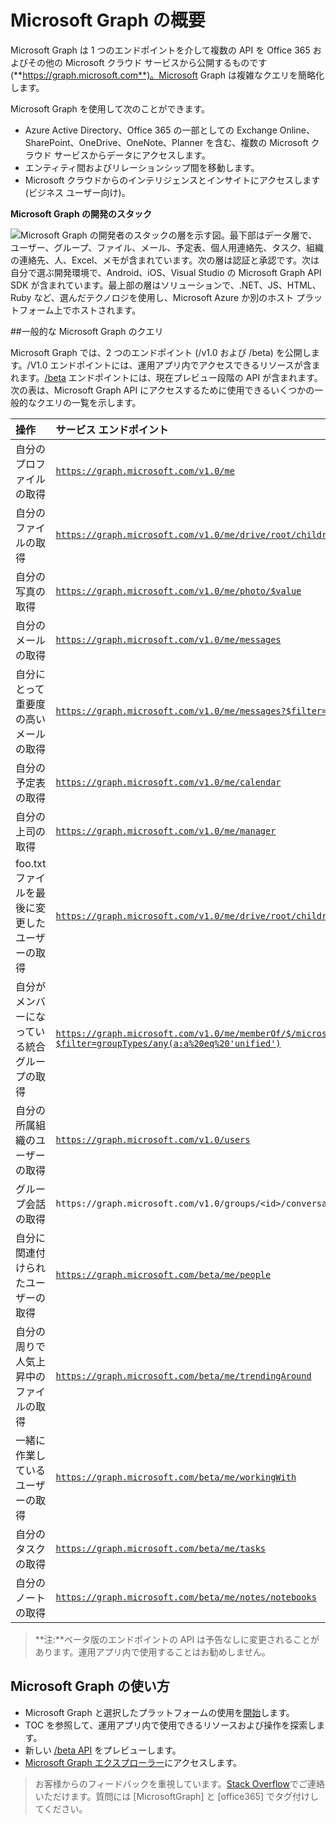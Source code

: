 ﻿# <a name="overview-of-microsoft-graph"></a>Microsoft Graph の概要

Microsoft Graph は 1 つのエンドポイントを介して複数の API を Office 365 およびその他の Microsoft クラウド サービスから公開するものです (**https://graph.microsoft.com**)。Microsoft Graph は複雑なクエリを簡略化します。 
 
Microsoft Graph を使用して次のことができます。

- Azure Active Directory、Office 365 の一部としての Exchange Online、SharePoint、OneDrive、OneNote、Planner を含む、複数の Microsoft クラウド サービスからデータにアクセスします。
- エンティティ間およびリレーションシップ間を移動します。
- Microsoft クラウドからのインテリジェンスとインサイトにアクセスします (ビジネス ユーザー向け)。

**Microsoft Graph の開発のスタック**

![Microsoft Graph の開発者のスタックの層を示す図。最下部はデータ層で、ユーザー、グループ、ファイル、メール、予定表、個人用連絡先、タスク、組織の連絡先、人、Excel、メモが含まれています。次の層は認証と承認です。次は自分で選ぶ開発環境で、Android、iOS、Visual Studio の Microsoft Graph API SDK が含まれています。最上部の層はソリューションで、.NET、JS、HTML、Ruby など、選んだテクノロジを使用し、Microsoft Azure か別のホスト プラットフォーム上でホストされます。](./images/MicrosoftGraph_DevStack.png)

<!--<a name="msg_queries"> </a>-->

##<a name="common-microsoft-graph-queries"></a>一般的な Microsoft Graph のクエリ

Microsoft Graph では、2 つのエンドポイント (/v1.0 および /beta) を公開します。/V1.0 エンドポイントには、運用アプリ内でアクセスできるリソースが含まれます。[/beta](http://graph.microsoft.io/en-us/docs/api-reference/beta/beta-overview) エンドポイントには、現在プレビュー段階の API が含まれます。次の表は、Microsoft Graph API にアクセスするために使用できるいくつかの一般的なクエリの一覧を示します。

| **操作** | **サービス エンドポイント** |
|:--------------------------|:----------------------------------------|
|   自分のプロファイルの取得 |    [`https://graph.microsoft.com/v1.0/me`](/graph-explorer/#?request=me&version=v1.0) |
|   自分のファイルの取得 | [`https://graph.microsoft.com/v1.0/me/drive/root/children`](/graph-explorer/#?request=me%2Fdrive%2Froot%2Froot%2Fchildren&version=v1.0) |
|   自分の写真の取得	     | [`https://graph.microsoft.com/v1.0/me/photo/$value`](/graph-explorer/#?request=me%2Fphoto%2F%24value&version=v1.0) |
|   自分のメールの取得 |   [`https://graph.microsoft.com/v1.0/me/messages`](/graph-explorer/#?request=me%2Fmessages&version=v1.0) |
|   自分にとって重要度の高いメールの取得 | [`https://graph.microsoft.com/v1.0/me/messages?$filter=importance%20eq%20'high'`](/graph-explorer/#?request=me%2Fmessages%3F%24filter%3Dimportance%2520eq%2520'high'&version=v1.0) |
|   自分の予定表の取得 |   [`https://graph.microsoft.com/v1.0/me/calendar`](/graph-explorer/#?request=me%2Fcalendar&version=v1.0) |
|   自分の上司の取得	  | [`https://graph.microsoft.com/v1.0/me/manager`](/graph-explorer/#?request=me%2Fmanager&version=v1.0) |
|   foo.txt ファイルを最後に変更したユーザーの取得 |  [`https://graph.microsoft.com/v1.0/me/drive/root/children/foo.txt/lastModifiedByUser`](/graph-explorer/#?request=me%2Fdrive%2Froot%2Froot%2Fchildren%2Ffoo.txt%2FlastModifiedByUser&version=v1.0) |
|   自分がメンバーになっている統合グループの取得|   [`https://graph.microsoft.com/v1.0/me/memberOf/$/microsoft.graph.group?$filter=groupTypes/any(a:a%20eq%20'unified')`](/graph-explorer/#?request=me%2FmemberOf%2F%24%2Fmicrosoft.graph.group%3F%24filter%3DgroupTypes%2Fany(a%3Aa%2520eq%2520'unified'&version=v1.0)) |
|   自分の所属組織のユーザーの取得	     | [`https://graph.microsoft.com/v1.0/users`](/graph-explorer/#?request=users&version=v1.0) |
|   グループ会話の取得 |   `https://graph.microsoft.com/v1.0/groups/<id>/conversations`|
|   自分に関連付けられたユーザーの取得    | [`https://graph.microsoft.com/beta/me/people`](/graph-explorer/#?request=me%2Fpeople&version=beta)  |
|   自分の周りで人気上昇中のファイルの取得 |  [`https://graph.microsoft.com/beta/me/trendingAround`](/graph-explorer/#?request=me%2FtrendingAround&version=beta) |
|   一緒に作業しているユーザーの取得     | [`https://graph.microsoft.com/beta/me/workingWith`](/graph-explorer/#?request=me%2FworkingWith&version=beta) |
|   自分のタスクの取得    | [`https://graph.microsoft.com/beta/me/tasks`](/graph-explorer/#?request=me%2Ftasks&version=beta) |
|   自分のノートの取得 |  [`https://graph.microsoft.com/beta/me/notes/notebooks`](/graph-explorer/#?request=me%2Fnotes%2Fnotebooks&version=beta) |


>**注:**ベータ版のエンドポイントの API は予告なしに変更されることがあります。運用アプリ内で使用することはお勧めしません。 

<!-- <a name="msg_roof"> </a> -->

## <a name="explore-microsoft-graph"></a>Microsoft Graph の使い方

- Microsoft Graph と選択したプラットフォームの使用を[開始](../get-started/get-started)します。
- TOC を参照して、運用アプリ内で使用できるリソースおよび操作を探索します。
- 新しい [/beta API](http://graph.microsoft.io/en-us/docs/api-reference/beta/beta-overview) をプレビューします。
- [Microsoft Graph エクスプローラー](https://graph.microsoft.io/en-us/graph-explorer)にアクセスします。

 >  お客様からのフィードバックを重視しています。[Stack Overflow](http://stackoverflow.com/questions/tagged/office365+or+microsoftgraph)でご連絡いただけます。質問には [MicrosoftGraph] と [office365] でタグ付けしてください。



